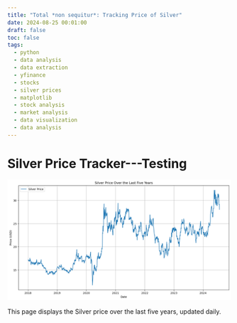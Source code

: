 ```yaml
---
title: "Total *non sequitur*: Tracking Price of Silver"
date: 2024-08-25 00:01:00
draft: false
toc: false
tags:
  - python
  - data analysis
  - data extraction
  - yfinance
  - stocks
  - silver prices
  - matplotlib
  - stock analysis
  - market analysis
  - data visualization
  - data analysis
---
```


# Silver Price Tracker---Testing

![Silver Price Plot](/static/images/imgforblogposts/post_35/silver_price_plot.png)

This page displays the Silver price over the last five years, updated daily.